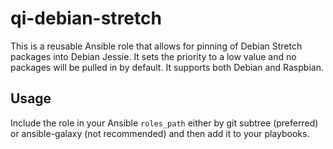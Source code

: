 # qi-debian-stretch

This is a reusable Ansible role that allows for pinning of Debian Stretch packages into Debian Jessie.
It sets the priority to a low value and no packages will be pulled in by default.
It supports both Debian and Raspbian.

## Usage

Include the role in your Ansible `roles_path` either by git subtree (preferred) or ansible-galaxy (not recommended) and then add it to your playbooks.
